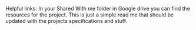 Helpful links:
In your Shared With me folder in Google drive you can find the resources for the project.
This is just a simple read me that should be updated with the projects specifications and stuff.
